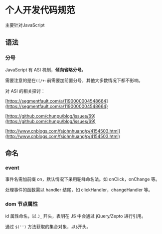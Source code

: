 # 个人开发代码规范

主要针对JavaScript

## 语法

### 分号

JavaScript 有 ASI 机制，**倾向省略分号。**

需要注意的是在`([/+-`前需要加前置分号，其他大多数情况下都不影响。

对 ASI 的相关探讨：

[https://segmentfault.com/a/1190000004548664](https://segmentfault.com/a/1190000004548664)

[https://github.com/chunpu/blog/issues/69](https://github.com/chunpu/blog/issues/69)

[http://www.cnblogs.com/fsjohnhuang/p/4154503.html](http://www.cnblogs.com/fsjohnhuang/p/4154503.html)

## 命名

### event

事件名需加前缀 on，默认情况下采用驼峰命名法。如 onClick，onChange 等。

处理事件的函数需以 handler 结尾，如 clickHandler，changeHandler 等。

### dom 节点属性

id 属性命名，以 `J_` 开头，表明在 JS 中会通过 jQuery/Zepto 进行引用。

通过 `$('')` 方法获取的集合对象，以`$`开头。





